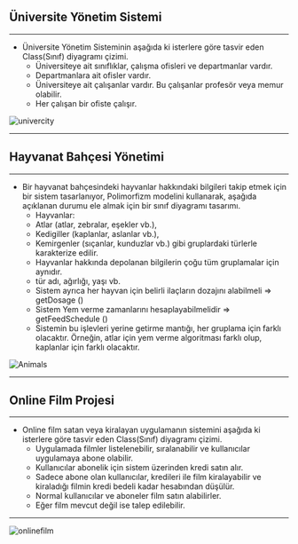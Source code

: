
## Üniversite Yönetim Sistemi
- - -
+ Üniversite Yönetim Sisteminin aşağıda ki isterlere göre tasvir eden Class(Sınıf) diyagramı çizimi.
    + Üniversiteye ait sınıflıklar, çalışma ofisleri ve departmanlar vardır.
    + Departmanlara ait ofisler vardır.
    + Üniversiteye ait çalışanlar vardır. Bu çalışanlar profesör veya memur olabilir.
    + Her çalışan bir ofiste çalışır.

![univercity](https://user-images.githubusercontent.com/68536015/147480905-f8e7c445-8a77-4370-a6bd-b59a3efa7232.png)

- - - 

## Hayvanat Bahçesi Yönetimi
- - -
+ Bir hayvanat bahçesindeki hayvanlar hakkındaki bilgileri takip etmek için bir sistem tasarlanıyor, Polimorfizm modelini kullanarak,      aşağıda açıklanan durumu ele almak için bir sınıf diyagramı tasarımı.
    + Hayvanlar:
    + Atlar (atlar, zebralar, eşekler vb.),
    + Kedigiller (kaplanlar, aslanlar vb.),
    + Kemirgenler (sıçanlar, kunduzlar vb.) gibi gruplardaki türlerle karakterize edilir.
    + Hayvanlar hakkında depolanan bilgilerin çoğu tüm gruplamalar için aynıdır.
    + tür adı, ağırlığı, yaşı vb.
    + Sistem ayrıca her hayvan için belirli ilaçların dozajını alabilmeli => getDosage ()
    + Sistem Yem verme zamanlarını hesaplayabilmelidir => getFeedSchedule ()
    + Sistemin bu işlevleri yerine getirme mantığı, her gruplama için farklı olacaktır. Örneğin, atlar için yem verme algoritması farklı olup, kaplanlar için farklı olacaktır.

![Animals](https://user-images.githubusercontent.com/68536015/147481540-0336c52c-0267-4a2a-ae53-2b09c81bb1fa.jpg)

- - -

## Online Film Projesi

- - -

+ Online film satan veya kiralayan uygulamanın sistemini aşağıda ki isterlere göre tasvir eden Class(Sınıf) diyagramı çizimi.
  + Uygulamada filmler listelenebilir, sıralanabilir ve kullanıcılar uygulamaya abone olabilir.
  + Kullanıcılar abonelik için sistem üzerinden kredi satın alır.
  + Sadece abone olan kullanıcılar, kredileri ile film kiralayabilir ve kiraladığı filmin kredi bedeli kadar hesabından düşülür.
  + Normal kullanıcılar ve aboneler film satın alabilirler.
  + Eğer film mevcut değil ise talep edilebilir.

 - - - 
 
 ![onlinefilm](https://user-images.githubusercontent.com/68536015/147460370-54c585ca-c295-4e22-99ed-8322fa73a99f.png)

